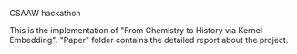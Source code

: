  
CSAAW hackathon

This is the implementation of "From Chemistry to History via Kernel Embedding". "Paper" folder contains the detailed report about the project. 
